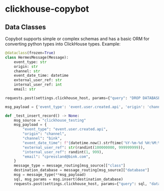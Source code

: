 # clickhouse-copybot

## Data Classes

Copybot supports simple or complex schemas and has a basic ORM for converting python types into ClickHouse types. Example:

```python
@dataclass(frozen=True)
class HermesMessage(Message):
    event_type: str
    origin: str
    channel: str
    event_date_time: datetime
    external_user_ref: str
    internal_user_ref: int
    email: str
```












```python
requests.post(settings.clickhouse_host, params={"query": "DROP DATABASE bink;"}).text
```

```python
msg_payload = {'event_type': 'event.user.created.api', 'origin': 'channel', 'channel': 'bink', 'event_date_time': '2022-03-01 17:40:53', 'external_user_ref': '239825255', 'internal_user_ref': 933, 'email': 'cpressland@bink.com'}
```

```python
def _test_insert_record() -> None:
    msg_source = "clickhouse_testing"
    msg_payload = {
        "event_type": "event.user.created.api",
        "origin": "channel",
        "channel": "bink",
        "event_date_time": f"{datetime.now().strftime('%Y-%m-%d %H:%M:%S')}",
        "external_user_ref": str(randint(100000000, 999999999)),
        "internal_user_ref": randint(1, 999),
        "email": "cpressland@bink.com",
    }
    message_type = message_routing[msg_source]["class"]
    destination_database = message_routing[msg_source]["database"]
    msg = message_type(**msg_payload)
    sql, msg_params = msg.insert(destination_database)
    requests.post(settings.clickhouse_host, params={"query": sql, "database": "bink", **msg_params}).raise_for_status()
```
